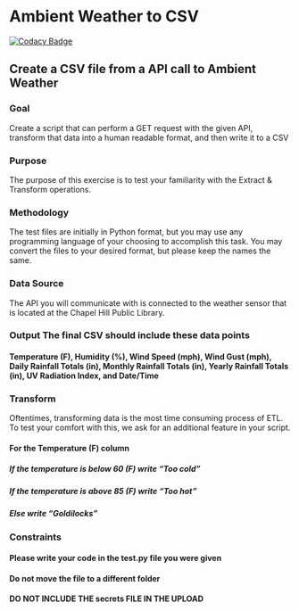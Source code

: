 # Ambient Weather to CSV
[![Codacy Badge](https://api.codacy.com/project/badge/Grade/5c3bc4be17494f71bef89c4f0944d504)](https://app.codacy.com/app/dave_9/ambientweather-CH?utm_source=github.com&utm_medium=referral&utm_content=Pcolar/ambientweather-CH&utm_campaign=Badge_Grade_Dashboard)

## Create a CSV file from a API call to Ambient Weather

### Goal 
Create a script that can perform a GET request with the given API, transform that data into a human readable format, and then write it to a CSV

### Purpose 
The purpose of this exercise is to test your familiarity with the Extract & Transform operations.

### Methodology 
The test files are initially in Python format, but you may use any programming
language of your choosing to accomplish this task. You may convert the files to
your desired format, but please keep the names the same.

### Data Source
The API you will communicate with is connected to the weather sensor that is located at the Chapel Hill Public Library.

### Output The final CSV should include these data points
#### Temperature (F), Humidity (%), Wind Speed (mph), Wind Gust (mph), Daily Rainfall Totals (in), Monthly Rainfall Totals (in), Yearly Rainfall Totals (in), UV Radiation Index, and Date/Time

### Transform
Oftentimes, transforming data is the most time consuming process of ETL. To test
your comfort with this, we ask for an additional feature in your script.
#### For the Temperature (F) column
##### If the temperature is below 60 (F) write “Too cold”
##### If the temperature is above 85 (F) write “Too hot”
##### Else write “Goldilocks”

### Constraints
#### Please write your code in the test.py file you were given
#### Do not move the file to a different folder 
#### DO NOT INCLUDE THE secrets FILE IN THE UPLOAD
